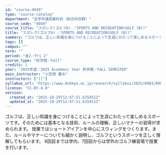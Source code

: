 ```yaml
---
id: "course:4949"
type: "course-catalog"
department: "全学共通授業科目（総合科目群）"
course_code: "4949"
course_title: "スポレク(ゴルフb) ／SPORTS AND RECREATION(GOLF (B))"
title: "スポレク(ゴルフb) ／SPORTS AND RECREATION(GOLF (B))"
summary: "ゴルフは、正しい知識を身につけることによって生涯にわたって楽しめるスポーツです。そのためには基本となる技術、ルールの理解、正しいマナーの習得が求められます。 授業ではショートアイアンを中心にスウィングをつくります。また、ルールやマナーについ…"
tags: []
campus: ""
term: ""
period: "金2／Fri 2"
course_type: "秋学期／Fall"
credits: 1
year: "2025年度／2025 Academic Year 秋学期／FALL SEMESTER"
main_instructor: "小笠原 慶太"
instructors: ["[]"]
syllabus_url: "https://www.dokkyo.ac.jp/research/syllabus/2025/0903/0903_04949_ja_JP.html"
license: "CC-BY-4.0"
version:
  created_at: "2025-10-29T12:47:51.635451Z"
  updated_at: "2025-10-29T12:47:51.635451Z"
---
```

ゴルフは、正しい知識を身につけることによって生涯にわたって楽しめるスポーツです。そのためには基本となる技術、ルールの理解、正しいマナーの習得が求められます。 授業ではショートアイアンを中心にスウィングをつくります。また、ルールやマナーについても細かく説明し、ゴルフというスポーツを正しく理解してもらいます。 6回目までは学内、7回目からは学外のゴルフ練習場で授業を行います。
